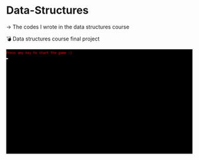 # Data-Structures

-> The codes I wrote in the data structures course

:bomb: Data structures course final project

<img src="Final_Project_Data_Structures_gif.gif" alt="Databay showcase gif" title="Databay showcase gif" width="500"/>

